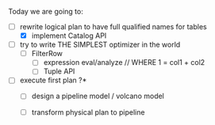





Today we are going to:
- [ ] rewrite logical plan to have full qualified names for tables
   - [x] implement Catalog API
- [ ] try to write THE SIMPLEST optimizer in the world
   - [ ] FilterRow 
     - [ ] expression eval/analyze // WHERE 1 = col1 + col2
     - [ ] Tuple API

- [ ] execute first plan ?*
  - [ ] design a pipeline model / volcano model
  - [ ] transform physical plan to pipeline 








